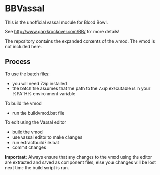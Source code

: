 # BBVassal
This is the unofficial vassal module for Blood Bowl.

See http://www.garykrockover.com/BB/ for more details!

The repository contains the expanded contents of the .vmod. The vmod is not included here.

## Process
To use the batch files:
- you will need 7zip installed
- the batch file assumes that the path to the 7Zip executable is in your %PATH% environment variable

To build the vmod
- run the buildvmod.bat file

To edit using the Vassal editor
- build the vmod
- use vassal editor to make changes
- run extractbuildFile.bat
- commit changes

**Important:** Always ensure that any changes to the vmod using the editor are extracted and saved as component files, else your changes will be lost next time the build script is run.
